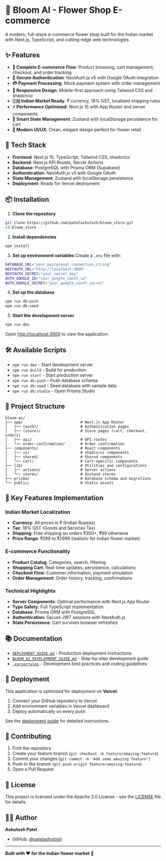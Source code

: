 # 🌸 Bloom AI - Flower Shop E-commerce

A modern, full-stack e-commerce flower shop built for the Indian market with Next.js, TypeScript, and cutting-edge web technologies.

## ✨ Features

- **🛒 Complete E-commerce Flow**: Product browsing, cart management, checkout, and order tracking
- **🔐 Secure Authentication**: NextAuth.js v5 with Google OAuth integration
- **💳 Payment Processing**: Mock payment system with order management
- **📱 Responsive Design**: Mobile-first approach using Tailwind CSS and shadcn/ui
- **🇮🇳 Indian Market Ready**: ₹ currency, 18% GST, localized shipping rules
- **⚡ Performance Optimized**: Next.js 15 with App Router and server components
- **💾 Smart State Management**: Zustand with localStorage persistence for cart
- **🎨 Modern UI/UX**: Clean, elegant design perfect for flower retail

## 🚀 Tech Stack

- **Frontend**: Next.js 15, TypeScript, Tailwind CSS, shadcn/ui
- **Backend**: Next.js API Routes, Server Actions
- **Database**: PostgreSQL with Prisma ORM (Supabase)
- **Authentication**: NextAuth.js v5 with Google OAuth
- **State Management**: Zustand with localStorage persistence
- **Deployment**: Ready for Vercel deployment

## 📦 Installation

1. **Clone the repository**
```bash
git clone https://github.com/patelashutosh/bloom_store.git
cd bloom_store
```

2. **Install dependencies**
```bash
npm install
```

3. **Set up environment variables**
Create a `.env` file with:
```bash
DATABASE_URL="your_postgresql_connection_string"
NEXTAUTH_URL="http://localhost:3000"
NEXTAUTH_SECRET="your_secret_key"
AUTH_GOOGLE_ID="your_google_oauth_id"
AUTH_GOOGLE_SECRET="your_google_oauth_secret"
```

4. **Set up the database**
```bash
npm run db:push
npm run db:seed
```

5. **Start the development server**
```bash
npm run dev
```

Open [http://localhost:3000](http://localhost:3000) to view the application.

## 🛠️ Available Scripts

- `npm run dev` - Start development server
- `npm run build` - Build for production
- `npm run start` - Start production server
- `npm run db:push` - Push database schema
- `npm run db:seed` - Seed database with sample data
- `npm run db:studio` - Open Prisma Studio

## 🎯 Project Structure

```
bloom-ai/
├── app/                          # Next.js App Router
│   ├── (auth)/                   # Authentication pages
│   ├── (store)/                  # Store pages (cart, checkout, orders)
│   ├── api/                      # API routes
│   └── order-confirmation/       # Order confirmation
├── components/                   # React components
│   ├── ui/                       # shadcn/ui components
│   ├── shared/                   # Shared components
│   └── cart/                     # Cart-specific components
├── lib/                          # Utilities and configurations
│   ├── actions/                  # Server actions
│   └── stores/                   # Zustand stores
├── prisma/                       # Database schema and migrations
└── public/                       # Static assets
```

## 🌟 Key Features Implementation

### Indian Market Localization
- **Currency**: All prices in ₹ (Indian Rupees)
- **Tax**: 18% GST (Goods and Services Tax)
- **Shipping**: Free shipping on orders ₹300+, ₹99 otherwise
- **Price Range**: ₹299 to ₹2999 (realistic for Indian flower market)

### E-commerce Functionality
- **Product Catalog**: Categories, search, filtering
- **Shopping Cart**: Real-time updates, persistence, calculations
- **Checkout Flow**: Customer information, payment simulation
- **Order Management**: Order history, tracking, confirmations

### Technical Highlights
- **Server Components**: Optimal performance with Next.js App Router
- **Type Safety**: Full TypeScript implementation
- **Database**: Prisma ORM with PostgreSQL
- **Authentication**: Secure JWT sessions with NextAuth.js
- **State Persistence**: Cart survives browser refreshes

## 📚 Documentation

- [`DEPLOYMENT_GUIDE.md`](./DEPLOYMENT_GUIDE.md) - Production deployment instructions
- [`BLOOM_AI_DEVELOPMENT_GUIDE.md`](./BLOOM_AI_DEVELOPMENT_GUIDE.md) - Step-by-step development guide
- [`.cursorrules`](./.cursorrules) - Development best practices and coding guidelines

## 🚀 Deployment

This application is optimized for deployment on **Vercel**:

1. Connect your GitHub repository to Vercel
2. Add environment variables in Vercel dashboard
3. Deploy automatically on every push

See the [deployment guide](./DEPLOYMENT_GUIDE.md) for detailed instructions.

## 🤝 Contributing

1. Fork the repository
2. Create your feature branch (`git checkout -b feature/amazing-feature`)
3. Commit your changes (`git commit -m 'Add some amazing feature'`)
4. Push to the branch (`git push origin feature/amazing-feature`)
5. Open a Pull Request

## 📄 License

This project is licensed under the Apache 2.0 License - see the [LICENSE](LICENSE) file for details.

## 👨‍💻 Author

**Ashutosh Patel**
- GitHub: [@patelashutosh](https://github.com/patelashutosh)

---

**Built with ❤️ for the Indian flower market** 🌺